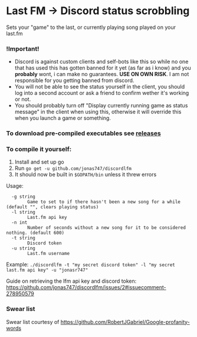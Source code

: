 # Last FM -> Discord status scrobbling

Sets your "game" to the last, or currently playing song played on your last.fm

### !Important!

 - Discord is against custom clients and self-bots like this so while no one that has used this has gotten banned for it yet (as far as i know) and you **probably** wont, i can make no guarantees. **USE ON OWN RISK**. I am not responsible for you getting banned from discord.
 - You will not be able to see the status yourself in the client, you should log into a second account or ask a friend to confirm wether it's working or not.
 - You should probably turn off "Display currently running game as status message" in the client when using this, otherwise it will override this when you launch a game or something.

### To download pre-compiled executables see [releases](https://github.com/jonas747/discordlfm/releases)

### To compile it yourself:
 1. Install and set up go
 2. Run `go get -u github.com/jonas747/discordlfm`
 3. It should now be built in `$GOPATH/bin` unless it threw errors

Usage:
```
  -g string
        Game to set to if there hasn't been a new song for a while (default "", clears playing status)
  -l string
        Last.fm api key
  -n int
        Number of seconds without a new song for it to be considered nothing. (default 600)
  -t string
        Discord token
  -u string
        Last.fm username
```

Example: `./discordlfm -t "my secret discord token" -l "my secret last.fm api key" -u "jonasr747"`

Guide on retrieving the lfm api key and discord token: https://github.com/jonas747/discordlfm/issues/2#issuecomment-278950579

### Swear list
Swear list courtesy of https://github.com/RobertJGabriel/Google-profanity-words
